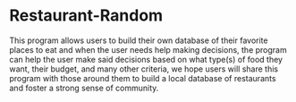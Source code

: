 # Restaurant-Random
This program allows users to build their own database of their favorite places to eat and when the user needs help making decisions, the program can help the user make said decisions based on what type(s) of food they want, their budget, and many other criteria, we hope users will share this program with those around them to build a local database of restaurants and foster a strong sense of community.
